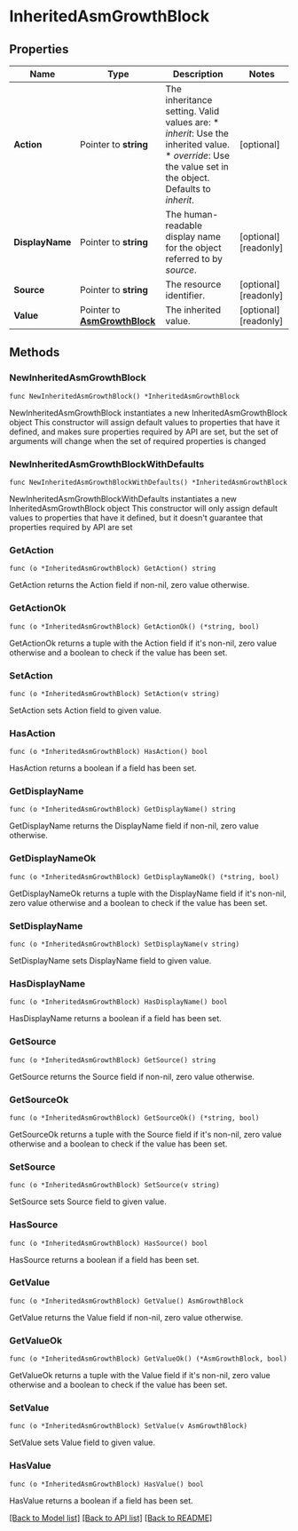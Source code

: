 # InheritedAsmGrowthBlock

## Properties

Name | Type | Description | Notes
------------ | ------------- | ------------- | -------------
**Action** | Pointer to **string** | The inheritance setting.  Valid values are: * _inherit_: Use the inherited value. * _override_: Use the value set in the object.  Defaults to _inherit_. | [optional] 
**DisplayName** | Pointer to **string** | The human-readable display name for the object referred to by _source_. | [optional] [readonly] 
**Source** | Pointer to **string** | The resource identifier. | [optional] [readonly] 
**Value** | Pointer to [**AsmGrowthBlock**](AsmGrowthBlock.md) | The inherited value. | [optional] [readonly] 

## Methods

### NewInheritedAsmGrowthBlock

`func NewInheritedAsmGrowthBlock() *InheritedAsmGrowthBlock`

NewInheritedAsmGrowthBlock instantiates a new InheritedAsmGrowthBlock object
This constructor will assign default values to properties that have it defined,
and makes sure properties required by API are set, but the set of arguments
will change when the set of required properties is changed

### NewInheritedAsmGrowthBlockWithDefaults

`func NewInheritedAsmGrowthBlockWithDefaults() *InheritedAsmGrowthBlock`

NewInheritedAsmGrowthBlockWithDefaults instantiates a new InheritedAsmGrowthBlock object
This constructor will only assign default values to properties that have it defined,
but it doesn't guarantee that properties required by API are set

### GetAction

`func (o *InheritedAsmGrowthBlock) GetAction() string`

GetAction returns the Action field if non-nil, zero value otherwise.

### GetActionOk

`func (o *InheritedAsmGrowthBlock) GetActionOk() (*string, bool)`

GetActionOk returns a tuple with the Action field if it's non-nil, zero value otherwise
and a boolean to check if the value has been set.

### SetAction

`func (o *InheritedAsmGrowthBlock) SetAction(v string)`

SetAction sets Action field to given value.

### HasAction

`func (o *InheritedAsmGrowthBlock) HasAction() bool`

HasAction returns a boolean if a field has been set.

### GetDisplayName

`func (o *InheritedAsmGrowthBlock) GetDisplayName() string`

GetDisplayName returns the DisplayName field if non-nil, zero value otherwise.

### GetDisplayNameOk

`func (o *InheritedAsmGrowthBlock) GetDisplayNameOk() (*string, bool)`

GetDisplayNameOk returns a tuple with the DisplayName field if it's non-nil, zero value otherwise
and a boolean to check if the value has been set.

### SetDisplayName

`func (o *InheritedAsmGrowthBlock) SetDisplayName(v string)`

SetDisplayName sets DisplayName field to given value.

### HasDisplayName

`func (o *InheritedAsmGrowthBlock) HasDisplayName() bool`

HasDisplayName returns a boolean if a field has been set.

### GetSource

`func (o *InheritedAsmGrowthBlock) GetSource() string`

GetSource returns the Source field if non-nil, zero value otherwise.

### GetSourceOk

`func (o *InheritedAsmGrowthBlock) GetSourceOk() (*string, bool)`

GetSourceOk returns a tuple with the Source field if it's non-nil, zero value otherwise
and a boolean to check if the value has been set.

### SetSource

`func (o *InheritedAsmGrowthBlock) SetSource(v string)`

SetSource sets Source field to given value.

### HasSource

`func (o *InheritedAsmGrowthBlock) HasSource() bool`

HasSource returns a boolean if a field has been set.

### GetValue

`func (o *InheritedAsmGrowthBlock) GetValue() AsmGrowthBlock`

GetValue returns the Value field if non-nil, zero value otherwise.

### GetValueOk

`func (o *InheritedAsmGrowthBlock) GetValueOk() (*AsmGrowthBlock, bool)`

GetValueOk returns a tuple with the Value field if it's non-nil, zero value otherwise
and a boolean to check if the value has been set.

### SetValue

`func (o *InheritedAsmGrowthBlock) SetValue(v AsmGrowthBlock)`

SetValue sets Value field to given value.

### HasValue

`func (o *InheritedAsmGrowthBlock) HasValue() bool`

HasValue returns a boolean if a field has been set.


[[Back to Model list]](../README.md#documentation-for-models) [[Back to API list]](../README.md#documentation-for-api-endpoints) [[Back to README]](../README.md)


